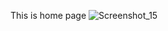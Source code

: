 This is home page
![Screenshot_15](https://user-images.githubusercontent.com/31030260/72666357-8b228c00-3a3b-11ea-979d-aa999294b44c.png)
